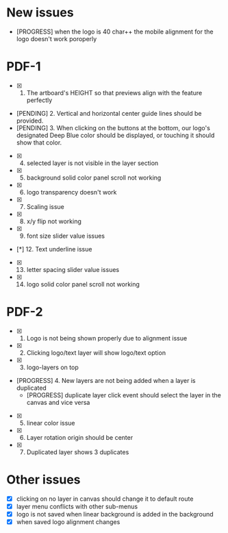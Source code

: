 # New issues
- [PROGRESS] when the logo is 40 char++ the mobile alignment for the logo doesn't work poroperly

# PDF-1
- [x] 1. The artboard's HEIGHT so that previews align with the feature perfectly
- [PENDING] 2. Vertical and horizontal center guide lines should be provided.
- [PENDING] 3. When clicking on the buttons at the bottom, our logo's designated Deep Blue color should be displayed, or touching it should show that color.
- [x] 4. selected layer is not visible in the layer section
- [x] 5. background solid color panel scroll not working
- [x] 6. logo transparency doesn't work
- [x] 7. Scaling issue
- [x] 8. x/y flip not working
- [x] 9. font size slider value issues
- [*] 12. Text underline issue
- [x] 13. letter spacing slider value issues
- [x] 14. logo solid color panel scroll not working

# PDF-2
- [x] 1. Logo is not being shown properly due to alignment issue
- [x] 2. Clicking logo/text layer will show logo/text option
- [x] 3. logo-layers on top
- [PROGRESS] 4. New layers are not being added when a layer is duplicated
    - [PROGRESS] duplicate layer click event should select the layer in the canvas and vice versa
- [x] 5. linear color issue
- [x] 6. Layer rotation origin should be center
- [x] 7. Duplicated layer shows 3 duplicates

# Other issues 
 - [x] clicking on no layer in canvas should change it to default route
 - [x] layer menu conflicts with other sub-menus
 - [x] logo is not saved when linear background is added in the background
 - [x] when saved logo alignment changes
